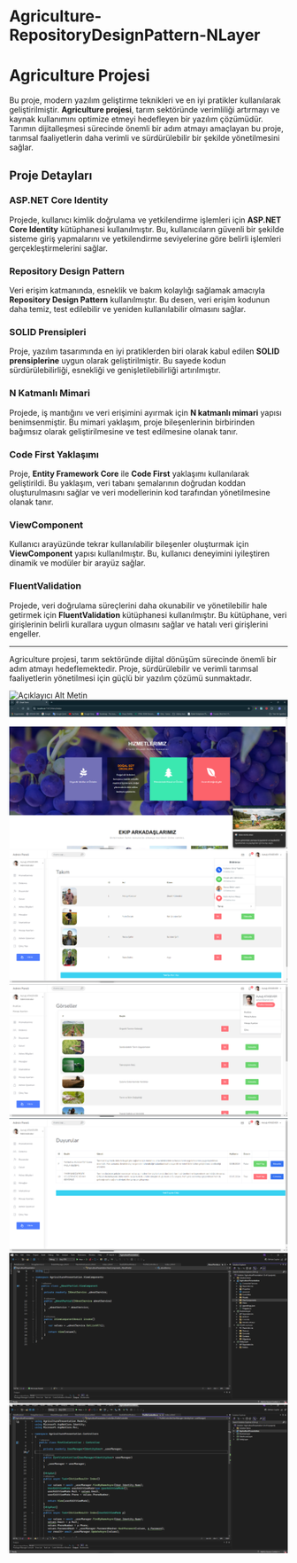 # Agriculture-RepositoryDesignPattern-NLayer


# Agriculture Projesi

Bu proje, modern yazılım geliştirme teknikleri ve en iyi pratikler kullanılarak geliştirilmiştir. **Agriculture projesi**, tarım sektöründe verimliliği artırmayı ve kaynak kullanımını optimize etmeyi hedefleyen bir yazılım çözümüdür. Tarımın dijitalleşmesi sürecinde önemli bir adım atmayı amaçlayan bu proje, tarımsal faaliyetlerin daha verimli ve sürdürülebilir bir şekilde yönetilmesini sağlar.

## Proje Detayları

### ASP.NET Core Identity
Projede, kullanıcı kimlik doğrulama ve yetkilendirme işlemleri için **ASP.NET Core Identity** kütüphanesi kullanılmıştır. Bu, kullanıcıların güvenli bir şekilde sisteme giriş yapmalarını ve yetkilendirme seviyelerine göre belirli işlemleri gerçekleştirmelerini sağlar.

### Repository Design Pattern
Veri erişim katmanında, esneklik ve bakım kolaylığı sağlamak amacıyla **Repository Design Pattern** kullanılmıştır. Bu desen, veri erişim kodunun daha temiz, test edilebilir ve yeniden kullanılabilir olmasını sağlar.

### SOLID Prensipleri
Proje, yazılım tasarımında en iyi pratiklerden biri olarak kabul edilen **SOLID prensiplerine** uygun olarak geliştirilmiştir. Bu sayede kodun sürdürülebilirliği, esnekliği ve genişletilebilirliği artırılmıştır.

### N Katmanlı Mimari
Projede, iş mantığını ve veri erişimini ayırmak için **N katmanlı mimari** yapısı benimsenmiştir. Bu mimari yaklaşım, proje bileşenlerinin birbirinden bağımsız olarak geliştirilmesine ve test edilmesine olanak tanır.

### Code First Yaklaşımı
Proje, **Entity Framework Core** ile **Code First** yaklaşımı kullanılarak geliştirildi. Bu yaklaşım, veri tabanı şemalarının doğrudan koddan oluşturulmasını sağlar ve veri modellerinin kod tarafından yönetilmesine olanak tanır.

### ViewComponent
Kullanıcı arayüzünde tekrar kullanılabilir bileşenler oluşturmak için **ViewComponent** yapısı kullanılmıştır. Bu, kullanıcı deneyimini iyileştiren dinamik ve modüler bir arayüz sağlar.

### FluentValidation
Projede, veri doğrulama süreçlerini daha okunabilir ve yönetilebilir hale getirmek için **FluentValidation** kütüphanesi kullanılmıştır. Bu kütüphane, veri girişlerinin belirli kurallara uygun olmasını sağlar ve hatalı veri girişlerini engeller.

---

Agriculture projesi, tarım sektöründe dijital dönüşüm sürecinde önemli bir adım atmayı hedeflemektedir. Proje, sürdürülebilir ve verimli tarımsal faaliyetlerin yönetilmesi için güçlü bir yazılım çözümü sunmaktadır.




![Açıklayıcı Alt Metin](https://github.com/ercansahin16/Agriculture-RepositoryDesignPattern-NLayer/blob/main/GitFor/Screen%20(7).png)
![Açıklayıcı Alt Metin](https://github.com/ercansahin16/Agriculture-RepositoryDesignPattern-NLayer/blob/main/GitFor/Screen%20(9).png)
![Açıklayıcı Alt Metin](https://github.com/ercansahin16/Agriculture-RepositoryDesignPattern-NLayer/blob/main/GitFor/Screen%20(6).png)
![Açıklayıcı Alt Metin](https://github.com/ercansahin16/Agriculture-RepositoryDesignPattern-NLayer/blob/main/GitFor/Screen%20(5).png)
![Açıklayıcı Alt Metin](https://github.com/ercansahin16/Agriculture-RepositoryDesignPattern-NLayer/blob/main/GitFor/Screen%20(4).png)
![Açıklayıcı Alt Metin](https://github.com/ercansahin16/Agriculture-RepositoryDesignPattern-NLayer/blob/main/GitFor/Screen%20(2).png)
![Açıklayıcı Alt Metin](https://github.com/ercansahin16/Agriculture-RepositoryDesignPattern-NLayer/blob/main/GitFor/Screen%20(1).png)






